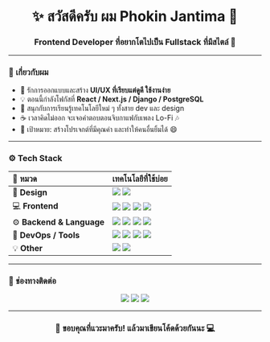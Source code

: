 <h1 align="center">✨ สวัสดีครับ ผม <b>Phokin Jantima</b> 👋</h1>
<h3 align="center">Frontend Developer ที่อยากโตไปเป็น Fullstack ที่มีสไตล์ 🚀</h3>

---

### 💫 เกี่ยวกับผม
- 🎨 รักการออกแบบและสร้าง **UI/UX ที่เรียบแต่ดูดี ใช้งานง่าย**  
- 💡 ตอนนี้กำลังโฟกัสที่ **React / Next.js / Django / PostgreSQL**  
- 🧠 สนุกกับการเรียนรู้เทคโนโลยีใหม่ ๆ ทั้งสาย dev และ design  
- ☕ เวลาคิดไม่ออก จะเจอคำตอบตอนจิบกาแฟกับเพลง Lo-Fi 🎶  
- 🧭 เป้าหมาย: สร้างโปรเจกต์ที่มีคุณค่า และทำให้คนอื่นยิ้มได้ 😄  

---

### ⚙️ Tech Stack  

| **🧩 หมวด** | **เทคโนโลยีที่ใช้บ่อย** |
|:--|:--|
| 🎨 **Design** | <img src="https://img.shields.io/badge/Figma-00C4CC?logo=figma&logoColor=white"/> <img src="https://img.shields.io/badge/Framer-000000?logo=framer&logoColor=white"/> |
| 💻 **Frontend** | <img src="https://img.shields.io/badge/HTML5-E34F26?logo=html5&logoColor=white"/> <img src="https://img.shields.io/badge/TailwindCSS-38B2AC?logo=tailwindcss&logoColor=white"/> <img src="https://img.shields.io/badge/React-20232a?logo=react&logoColor=61DAFB"/> <img src="https://img.shields.io/badge/Next.js-000000?logo=next.js&logoColor=white"/> |
| ⚙️ **Backend & Language** | <img src="https://img.shields.io/badge/Python-3776AB?logo=python&logoColor=white"/> <img src="https://img.shields.io/badge/Django-092E20?logo=django&logoColor=white"/> <img src="https://img.shields.io/badge/PostgreSQL-336791?logo=postgresql&logoColor=white"/> <img src="https://img.shields.io/badge/Node.js-339933?logo=node.js&logoColor=white"/> |
| 🧰 **DevOps / Tools** | <img src="https://img.shields.io/badge/Docker-2496ED?logo=docker&logoColor=white"/> <img src="https://img.shields.io/badge/VS%20Code-007ACC?logo=visual-studio-code&logoColor=white"/> <img src="https://img.shields.io/badge/iTerm2-000000?logo=iterm2&logoColor=white"/> <img src="https://img.shields.io/badge/Oh%20My%20Posh-FBA918?logo=oh-my-posh&logoColor=white"/> |
| 💡 **Other** | <img src="https://img.shields.io/badge/ChatGPT-00A67E?logo=openai&logoColor=white"/> <img src="https://img.shields.io/badge/GitHub%20Copilot-000000?logo=githubcopilot&logoColor=white"/> |

---

### 💬 ช่องทางติดต่อ  

<p align="center">
  <a href="https://fb.com/phokin4720"><img src="https://img.shields.io/badge/Facebook-1877F2?logo=facebook&logoColor=white" /></a>
  <a href="https://instagram.com/toey_2216"><img src="https://img.shields.io/badge/Instagram-E4405F?logo=instagram&logoColor=white" /></a>
  <a href="https://discord.com/users/am4am"><img src="https://img.shields.io/badge/Discord-5865F2?logo=discord&logoColor=white" /></a>
</p>

---

<h3 align="center">🫶 ขอบคุณที่แวะมาครับ! แล้วมาเขียนโค้ดด้วยกันนะ 💻</h3>
